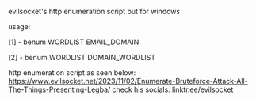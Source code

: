 evilsocket's http enumeration script but for windows 

usage: 

[1] - benum WORDLIST EMAIL_DOMAIN

[2] - benum WORDLIST DOMAIN_WORDLIST

http enumeration script as seen below:
https://www.evilsocket.net/2023/11/02/Enumerate-Bruteforce-Attack-All-The-Things-Presenting-Legba/
check his socials: linktr.ee/evilsocket
